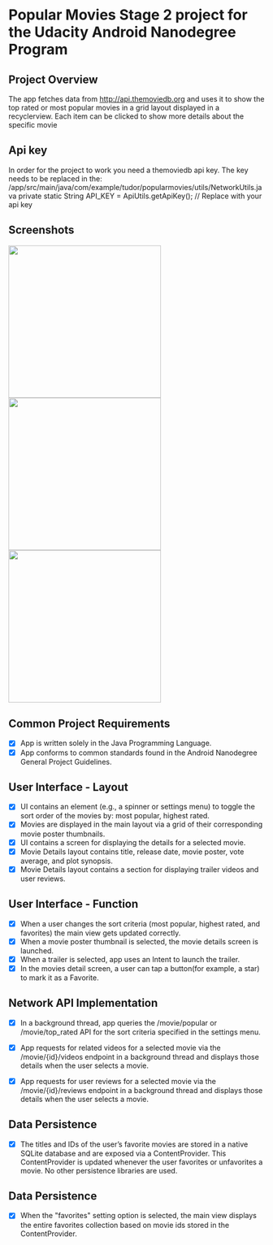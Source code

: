 # Popular Movies Stage 2 project for the Udacity Android Nanodegree Program

## Project Overview
The app fetches data from http://api.themoviedb.org and uses it to show the top rated or most popular movies in a grid layout displayed in a recyclerview. Each item can be clicked to show more details about the specific movie

## Api key
In order for the project to work you need a themoviedb api key. The key needs to be replaced in the:
/app/src/main/java/com/example/tudor/popularmovies/utils/NetworkUtils.java
private static String API_KEY = ApiUtils.getApiKey(); // Replace with your api key

## Screenshots
<img   src="https://user-images.githubusercontent.com/17934944/38707600-a90b9c94-3eba-11e8-861d-966fdcecdd80.png" width="300">
<img  src="https://user-images.githubusercontent.com/17934944/38707611-b6dd610e-3eba-11e8-9e4b-cba85ea28d87.png" width="300">
<img  src="https://user-images.githubusercontent.com/17934944/38707624-c7bdeb4c-3eba-11e8-879a-05bded23690a.png" width="300">

## Common Project Requirements
- [x] App is written solely in the Java Programming Language.
- [x] App conforms to common standards found in the Android Nanodegree General Project Guidelines.

## User Interface - Layout
- [x] UI contains an element (e.g., a spinner or settings menu) to toggle the sort order of the movies by: most popular, highest rated.
- [x] Movies are displayed in the main layout via a grid of their corresponding movie poster thumbnails.
- [x] UI contains a screen for displaying the details for a selected movie.
- [x] Movie Details layout contains title, release date, movie poster, vote average, and plot synopsis.
- [x] Movie Details layout contains a section for displaying trailer videos and user reviews.

## User Interface - Function
- [x] When a user changes the sort criteria (most popular, highest rated, and favorites) the main view gets updated correctly.
- [x] When a movie poster thumbnail is selected, the movie details screen is launched.
- [x] When a trailer is selected, app uses an Intent to launch the trailer.
- [x] In the movies detail screen, a user can tap a button(for example, a star) to mark it as a Favorite.

## Network API Implementation
- [x] In a background thread, app queries the /movie/popular or /movie/top_rated API for the sort criteria specified in the settings menu.

- [x] App requests for related videos for a selected movie via the /movie/{id}/videos endpoint in a background thread and displays those details when the user selects a movie.

- [x] App requests for user reviews for a selected movie via the /movie/{id}/reviews endpoint in a background thread and displays those details when the user selects a movie.

## Data Persistence
- [x] The titles and IDs of the user’s favorite movies are stored in a native SQLite database and are exposed via a ContentProvider. This ContentProvider is updated whenever the user favorites or unfavorites a movie. No other persistence libraries are used.

## Data Persistence
- [x] When the "favorites" setting option is selected, the main view displays the entire favorites collection based on movie ids stored in the ContentProvider.

